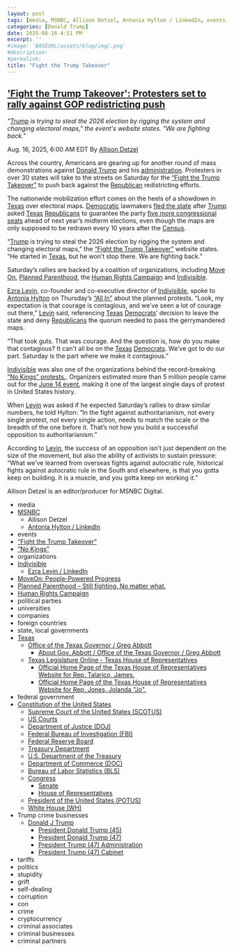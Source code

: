 ```yaml
---
layout: post
tags: [media, MSNBC, Allison Detzel, Antonia Hylton / LinkedIn, events, “Fight the Trump Takeover”, “No Kings”, organizations, Indivisible, Ezra Levin / LinkedIn, MoveOn –  People-Powered Progress, Planned Parenthood – Still fighting. No matter what., Human Rights Campaign, political parties, universities, companies, foreign countries, state local governments, Texas, Office of the Texas Governor / Greg Abbott, About Gov. Abbott / Office of the Texas Governor / Greg Abbott, Texas Legislature Online - Texas House of Representatives, Official Home Page of the Texas House of Representatives Website for Rep. Talarico James., Official Home Page of the Texas House of Representatives Website for Rep. Jones Jolanda “Jo”., federal government, Constitution of the United States, Supreme Court of the United States (SCOTUS), US Courts, Department of Justice (DOJ), Federal Bureau of Investigation (FBI), Federal Reserve Board, Treasury Department, U.S. Department of the Treasury, Department of Commerce (DOC), Bureau of Labor Statistics (BLS), Congress, Senate, House of Representatives, President of the United States (POTUS), White House (WH), Trump crime businesses, Donald J Trump, President Donald Trump (45), President Donald Trump (47), President Trump (47) Administration, President Trump (47) Cabinet, tariffs, politics, stupidity, grift, self-dealing, corruption, con, crime, cryptocurrency, criminal associates, criminal businesses, criminal partners]
categories: [Donald Trump]
date: 2025-08-16 4:51 PM
excerpt: ''
#image: 'BASEURL/assets/blog/img/.png'
#description:
#permalink:
title: "Fight the Trump Takeover"
---
```



## ['Fight the Trump Takeover': Protesters set to rally against GOP redistricting push](https://www.msnbc.com/top-stories/latest/fight-the-trump-takeover-protests-redistricting-texas-rcna225289)

*"[Trump](https://www.donaldjtrump.com/) is trying to steal the 2026 election by rigging the system and changing electoral maps," the event's website states. "We are fighting back."*

Aug. 16, 2025, 6:00 AM EDT
By [Allison Detzel](https://www.msnbc.com/author/allison-detzel-ncpn1310186)

Across the country, Americans are gearing up for another round of mass demonstrations against [Donald Trump](https://www.msnbc.com/donald-trump) and his [administration](https://www.whitehouse.gov/administration/). Protesters in over 30 states will take to the streets on Saturday for the [“Fight the Trump Takeover”](https://www.fightthetrumptakeover.com/) to push back against the [Republican](https://www.gop.com/) redistricting efforts.

The nationwide mobilization effort comes on the heels of a showdown in [Texas](https://www.texas.gov/) over electoral maps. [Democratic](https://www.democrats.org/,) lawmakers [fled the state](https://www.msnbc.com/ana-cabrera-reports/watch/texas-house-unable-to-reach-quorum-due-to-dem-absences-amid-redistricting-battle-245073989947) after [Trump](https://www.donaldjtrump.com/) asked [Texas](https://www.texas.gov/) [Republicans](https://www.gop.com/) to guarantee the party [five more congressional seats](https://www.msnbc.com/rachel-maddow-show/maddowblog/texas-redistricting-republicans-trump-reward-rcna223348) ahead of next year’s midterm elections, even though the maps are only supposed to be redrawn every 10 years after the [Census](https://www.census.gov/).

“[Trump](https://www.donaldjtrump.com/) is trying to steal the 2026 election by rigging the system and changing electoral maps,” the [“Fight the Trump Takeover”](https://www.fightthetrumptakeover.com/) website states. “He started in [Texas](https://www.texas.gov/), but he won’t stop there. We are fighting back.”

Saturday’s rallies are backed by a coalition of organizations, including [Move On](https://front.moveon.org/), [Planned Parenthood](https://www.weareplannedparenthoodaction.org/), the [Human Rights Campaign](https://give.hrc.org/) and [Indivisible](https://indivisible.org/).

[Ezra Levin,](https://www.msnbc.com/all-in/watch/-fight-the-trump-takeover-protests-set-to-rock-20-states-this-weekend-245027909669) co-founder and co-executive director of [Indivisible](https://indivisible.org/), spoke to [Antonia Hylton](https://www.linkedin.com/in/antonia-hylton-380bb887/) on Thursday’s [“All In”](https://www.msnbc.com/all) about the planned protests. “Look, my expectation is that courage is contagious, and we’ve seen a lot of courage out there,” [Levin](https://www.linkedin.com/in/ezralevin/) said, referencing [Texas](https://www.texas.gov/) [Democrats](https://www.democrats.org/)’ decision to leave the state and deny [Republicans](https://www.gop.com/) the quorum needed to pass the gerrymandered maps.

“That took guts. That was courage. And the question is, how do you make that contagious? It can't all be on the [Texas](https://www.texas.gov/) [Democrats](https://www.democrats.org/). We’ve got to do our part. Saturday is the part where we make it contagious.”

[Indivisible](https://indivisible.org/) was also one of the organizations behind the record-breaking [“No Kings” protests.](https://www.msnbc.com/opinion/msnbc-opinion/no-kings-protests-trump-military-parade-rcna212922). Organizers estimated more than 5 million people came out for the [June 14 event](https://www.nokings.org/), making it one of the largest single days of protest in United States history.

When [Levin](https://www.linkedin.com/in/ezralevin/) was asked if he expected Saturday’s rallies to draw similar numbers, he told Hylton: “In the fight against authoritarianism, not every single protest, not every single action, needs to match the scale or the breadth of the one before it. That’s not how you build a successful opposition to authoritarianism.”

According to [Levin](https://www.linkedin.com/in/ezralevin/), the success of an opposition isn't just dependent on the size of the movement, but also the ability of activists to sustain pressure: “What we’ve learned from overseas fights against autocratic rule, historical fights against autocratic rule in the South and elsewhere, is that you gotta keep on building. It is a muscle, and you gotta keep on working it.”

Allison Detzel is an editor/producer for MSNBC Digital.

- media 
- [MSNBC](https://www.msnbc.com/)
    - Allison Detzel
    - [Antonia Hylton / LinkedIn](https://www.linkedin.com/in/antonia-hylton-380bb887/)
- events
- [“Fight the Trump Takeover”](https://www.fightthetrumptakeover.com/)
- [“No Kings”](https://www.nokings.org/)
- organizations 
- [Indivisible](https://indivisible.org/)
    - [Ezra Levin / LinkedIn](https://www.linkedin.com/in/ezralevin/)
- [MoveOn: People-Powered Progress](https://front.moveon.org/)
- [Planned Parenthood – Still fighting. No matter what.](https://www.weareplannedparenthoodaction.org/6iOI0_HnUUmPu_6_SRgayg2)
- [Human Rights Campaign](https://give.hrc.org/page/153578/donate/1?locale=en-US)
- political parties 
- universities 
- companies 
- foreign countries 
- state, local governments 
- [Texas](https://www.texas.gov/) 
    - [Office of the Texas Governor / Greg Abbott](https://gov.texas.gov/)
        - [About Gov. Abbott / Office of the Texas Governor / Greg Abbott](https://gov.texas.gov/governor-abbott)
    - [Texas Legislature Online - Texas House of Representatives](https://capitol.texas.gov/MnuHouse.aspx)
        - [Official Home Page of the Texas House of Representatives Website for Rep. Talarico, James.](https://www.house.texas.gov/members/50)
        - [Official Home Page of the Texas House of Representatives Website for Rep. Jones, Jolanda "Jo".](https://www.house.texas.gov/members/147)
- federal government 
- [Constitution of the United States](https://constitution.congress.gov/)
    - [Supreme Court of the United States (SCOTUS)](https://www.supremecourt.gov/)
    - [US Courts](https://www.uscourts.gov/)
    - [Department of Justice (DOJ)](https://www.justice.gov/)
    - [Federal Bureau of Investigation (FBI)](https://www.fbi.gov/)
    - [Federal Reserve Board](https://www.federalreserve.gov/)
    - [Treasury Department](https://home.treasury.gov/)
    - [U.S. Department of the Treasury](https://home.treasury.gov/)
    - [Department of Commerce (DOC)](https://www.commerce.gov/)
    - [Bureau of Labor Statistics (BLS)](https://www.bls.gov/)
    - [Congress](https://www.congress.gov/)
        - [Senate](https://www.senate.gov/)
        - [House of Representatives](https://www.house.gov/)
    - [President of the United States (POTUS)](https://www.whitehouse.gov/)
    - [White House (WH)](https://www.whitehouse.gov/)
- Trump crime businesses 
    - [Donald J Trump](https://www.donaldjtrump.com/)
         - [President Donald Trump (45)](https://trumpwhitehouse.archives.gov/)
        - [President Donald Trump (47)](https://www.whitehouse.gov/administration/donald-j-trump/)
        - [President Trump (47) Administration](https://www.whitehouse.gov/administration/)
        - [President Trump (47) Cabinet](https://www.whitehouse.gov/administration/the-cabinet/)
- tariffs
- politics
- stupidity
- grift
- self-dealing
- corruption
- con
- crime
- cryptocurrency 
- criminal associates
- criminal businesses
- criminal partners
